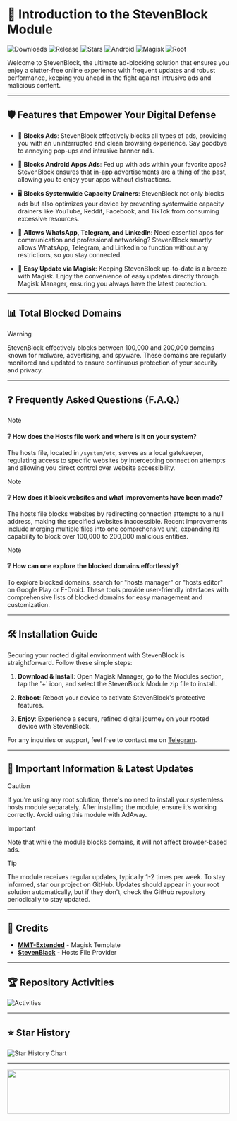# 🚀 Introduction to the StevenBlock Module

![Downloads](https://img.shields.io/github/downloads/mikropsoft/StevenBlock/total?color=green&style=for-the-badge)
![Release](https://img.shields.io/github/v/release/mikropsoft/StevenBlock?style=for-the-badge)
![Stars](https://img.shields.io/github/stars/mikropsoft/StevenBlock?style=for-the-badge)
![Android](https://img.shields.io/badge/Android-3DDC84?style=for-the-badge&logo=android&logoColor=white)
![Magisk](https://img.shields.io/badge/Magisk-8A2BE2?style=for-the-badge&logo=magisk&logoColor=white)
![Root](https://img.shields.io/badge/Root-ff0000?style=for-the-badge&logo=superuser&logoColor=white)

Welcome to StevenBlock, the ultimate ad-blocking solution that ensures you enjoy a clutter-free online experience with frequent updates and robust performance, keeping you ahead in the fight against intrusive ads and malicious content. 

---

## 🛡️ Features that Empower Your Digital Defense

- 🛑 **Blocks Ads**: StevenBlock effectively blocks all types of ads, providing you with an uninterrupted and clean browsing experience. Say goodbye to annoying pop-ups and intrusive banner ads.

- 📱 **Blocks Android Apps Ads**: Fed up with ads within your favorite apps? StevenBlock ensures that in-app advertisements are a thing of the past, allowing you to enjoy your apps without distractions.

- 🖥️ **Blocks Systemwide Capacity Drainers**: StevenBlock not only blocks ads but also optimizes your device by preventing systemwide capacity drainers like YouTube, Reddit, Facebook, and TikTok from consuming excessive resources.

- 💬 **Allows WhatsApp, Telegram, and LinkedIn**: Need essential apps for communication and professional networking? StevenBlock smartly allows WhatsApp, Telegram, and LinkedIn to function without any restrictions, so you stay connected.

- 🔄 **Easy Update via Magisk**: Keeping StevenBlock up-to-date is a breeze with Magisk. Enjoy the convenience of easy updates directly through Magisk Manager, ensuring you always have the latest protection.

---

## 📊 Total Blocked Domains

> [!WARNING]
> StevenBlock effectively blocks between 100,000 and 200,000 domains known for malware, advertising, and spyware. These domains are regularly monitored and updated to ensure continuous protection of your security and privacy.

---

## ❓ Frequently Asked Questions (F.A.Q.)

> [!NOTE]
> #### ❔ How does the Hosts file work and where is it on your system?
> The hosts file, located in `/system/etc`, serves as a local gatekeeper, regulating access to specific websites by intercepting connection attempts and allowing you direct control over website accessibility.

> [!NOTE]
> #### ❔ How does it block websites and what improvements have been made?
> The hosts file blocks websites by redirecting connection attempts to a null address, making the specified websites inaccessible. Recent improvements include merging multiple files into one comprehensive unit, expanding its capability to block over 100,000 to 200,000 malicious entities.

> [!NOTE]
> #### ❔ How can one explore the blocked domains effortlessly?
> To explore blocked domains, search for "hosts manager" or "hosts editor" on Google Play or F-Droid. These tools provide user-friendly interfaces with comprehensive lists of blocked domains for easy management and customization.

---

## 🛠️ Installation Guide

Securing your rooted digital environment with StevenBlock is straightforward. Follow these simple steps:

1. **Download & Install**: Open Magisk Manager, go to the Modules section, tap the '+' icon, and select the StevenBlock Module zip file to install.
   
2. **Reboot**: Reboot your device to activate StevenBlock's protective features.
   
3. **Enjoy**: Experience a secure, refined digital journey on your rooted device with StevenBlock.

For any inquiries or support, feel free to contact me on [Telegram](https://t.me/microzort).

---

## 🔔 Important Information & Latest Updates

> [!CAUTION] 
> If you’re using any root solution, there's no need to install your systemless hosts module separately. After installing the module, ensure it’s working correctly. Avoid using this module with AdAway.

> [!IMPORTANT] 
> Note that while the module blocks domains, it will not affect browser-based ads.

> [!TIP]
> The module receives regular updates, typically 1-2 times per week. To stay informed, star our project on GitHub. Updates should appear in your root solution automatically, but if they don't, check the GitHub repository periodically to stay updated.

---

## 🙌 Credits

- **[MMT-Extended](https://github.com/Zackptg5/MMT-Extended)** - Magisk Template
- **[StevenBlack](https://github.com/StevenBlack/hosts)** - Hosts File Provider

---

## 🏆 Repository Activities

![Activities](https://repobeats.axiom.co/api/embed/359376e8fd59201ac45b1f13f73201c3be069b62.svg)

---

## ⭐ Star History

![Star History Chart](https://api.star-history.com/svg?repos=mikropsoft/StevenBlock&type=Date)

---

<img src="https://raw.githubusercontent.com/matfantinel/matfantinel/master/waves.svg" width="100%" height="100">
